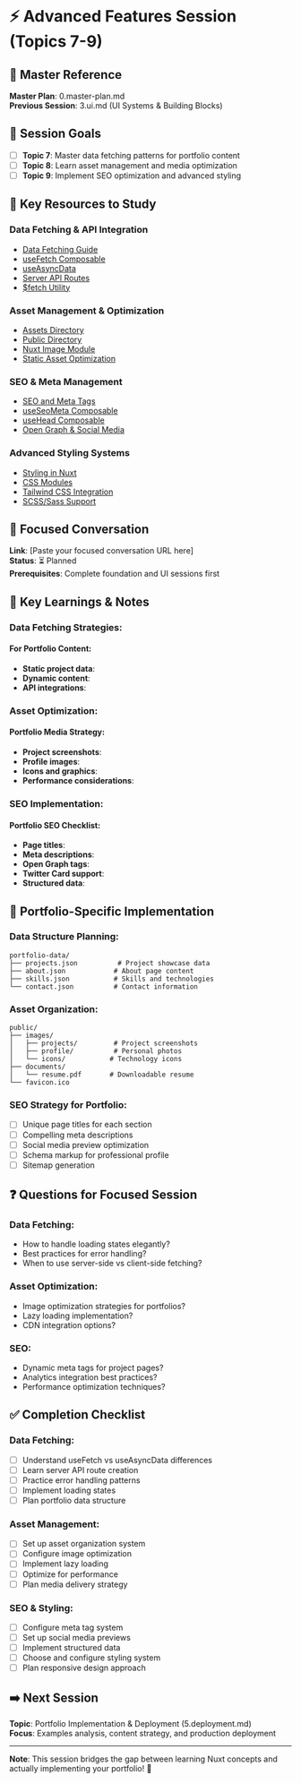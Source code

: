 # ⚡ Advanced Features Session (Topics 7-9)

## 🔗 Master Reference  
**Master Plan**: 0.master-plan.md  
**Previous Session**: 3.ui.md (UI Systems & Building Blocks)

## 🎯 Session Goals
- [ ] **Topic 7**: Master data fetching patterns for portfolio content
- [ ] **Topic 8**: Learn asset management and media optimization  
- [ ] **Topic 9**: Implement SEO optimization and advanced styling

## 📖 Key Resources to Study

### Data Fetching & API Integration
- [Data Fetching Guide](https://nuxt.com/docs/getting-started/data-fetching)
- [useFetch Composable](https://nuxt.com/docs/api/composables/use-fetch)
- [useAsyncData](https://nuxt.com/docs/api/composables/use-async-data)
- [Server API Routes](https://nuxt.com/docs/guide/directory-structure/server)
- [$fetch Utility](https://nuxt.com/docs/api/utils/dollarfetch)

### Asset Management & Optimization
- [Assets Directory](https://nuxt.com/docs/guide/directory-structure/assets)
- [Public Directory](https://nuxt.com/docs/guide/directory-structure/public)  
- [Nuxt Image Module](https://image.nuxt.com/)
- [Static Asset Optimization](https://nuxt.com/docs/guide/directory-structure/public#public-directory)

### SEO & Meta Management
- [SEO and Meta Tags](https://nuxt.com/docs/getting-started/seo-meta)
- [useSeoMeta Composable](https://nuxt.com/docs/api/composables/use-seo-meta)
- [useHead Composable](https://nuxt.com/docs/api/composables/use-head)
- [Open Graph & Social Media](https://nuxt.com/docs/getting-started/seo-meta#social-media)

### Advanced Styling Systems
- [Styling in Nuxt](https://nuxt.com/docs/getting-started/styling)
- [CSS Modules](https://nuxt.com/docs/getting-started/styling#using-css-modules)
- [Tailwind CSS Integration](https://tailwindcss.nuxtjs.org/)
- [SCSS/Sass Support](https://nuxt.com/docs/getting-started/styling#using-preprocessors)

## 💬 Focused Conversation
**Link**: [Paste your focused conversation URL here]  
**Status**: ⏳ Planned  
**Prerequisites**: Complete foundation and UI sessions first

## 📝 Key Learnings & Notes

### Data Fetching Strategies:
<!-- Notes on when to use useFetch vs useAsyncData vs $fetch -->

#### For Portfolio Content:
- **Static project data**: 
- **Dynamic content**: 
- **API integrations**: 

### Asset Optimization:
<!-- Notes on image handling, file organization -->

#### Portfolio Media Strategy:
- **Project screenshots**: 
- **Profile images**: 
- **Icons and graphics**: 
- **Performance considerations**: 

### SEO Implementation:
<!-- Notes on meta tags, social sharing -->

#### Portfolio SEO Checklist:
- **Page titles**: 
- **Meta descriptions**: 
- **Open Graph tags**: 
- **Twitter Card support**: 
- **Structured data**: 

## 🎯 Portfolio-Specific Implementation

### Data Structure Planning:
```
portfolio-data/
├── projects.json          # Project showcase data
├── about.json            # About page content  
├── skills.json           # Skills and technologies
└── contact.json          # Contact information
```

### Asset Organization:
```
public/
├── images/
│   ├── projects/         # Project screenshots
│   ├── profile/          # Personal photos
│   └── icons/           # Technology icons
├── documents/
│   └── resume.pdf       # Downloadable resume
└── favicon.ico
```

### SEO Strategy for Portfolio:
- [ ] Unique page titles for each section
- [ ] Compelling meta descriptions
- [ ] Social media preview optimization
- [ ] Schema markup for professional profile
- [ ] Sitemap generation

## ❓ Questions for Focused Session
<!-- Technical questions about advanced features -->

### Data Fetching:
- How to handle loading states elegantly?
- Best practices for error handling?
- When to use server-side vs client-side fetching?

### Asset Optimization:
- Image optimization strategies for portfolios?
- Lazy loading implementation?
- CDN integration options?

### SEO:
- Dynamic meta tags for project pages?
- Analytics integration best practices?
- Performance optimization techniques?

## ✅ Completion Checklist

### Data Fetching:
- [ ] Understand useFetch vs useAsyncData differences
- [ ] Learn server API route creation
- [ ] Practice error handling patterns
- [ ] Implement loading states
- [ ] Plan portfolio data structure

### Asset Management:
- [ ] Set up asset organization system  
- [ ] Configure image optimization
- [ ] Implement lazy loading
- [ ] Optimize for performance
- [ ] Plan media delivery strategy

### SEO & Styling:
- [ ] Configure meta tag system
- [ ] Set up social media previews
- [ ] Implement structured data
- [ ] Choose and configure styling system
- [ ] Plan responsive design approach

## ➡️ Next Session
**Topic**: Portfolio Implementation & Deployment (5.deployment.md)  
**Focus**: Examples analysis, content strategy, and production deployment

---
**Note**: This session bridges the gap between learning Nuxt concepts and actually implementing your portfolio! 🚀
